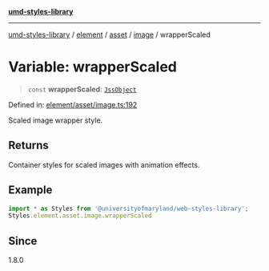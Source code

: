 [**umd-styles-library**](../../../../../../README.md)

***

[umd-styles-library](../../../../../../modules.md) / [element](../../../../../README.md) / [asset](../../../README.md) / [image](../README.md) / wrapperScaled

# Variable: wrapperScaled

> `const` **wrapperScaled**: [`JssObject`](../../../../../../utilities/namespaces/transform/type-aliases/JssObject.md)

Defined in: [element/asset/image.ts:192](https://github.com/UMD-Digital/design-system/blob/ed6189804bf5f4c4fcbe5325b54aac33ac48d614/packages/styles/source/element/asset/image.ts#L192)

Scaled image wrapper style.

## Returns

Container styles for scaled images with animation effects.

## Example

```typescript
import * as Styles from '@universityofmaryland/web-styles-library';
Styles.element.asset.image.wrapperScaled
```

## Since

1.8.0
